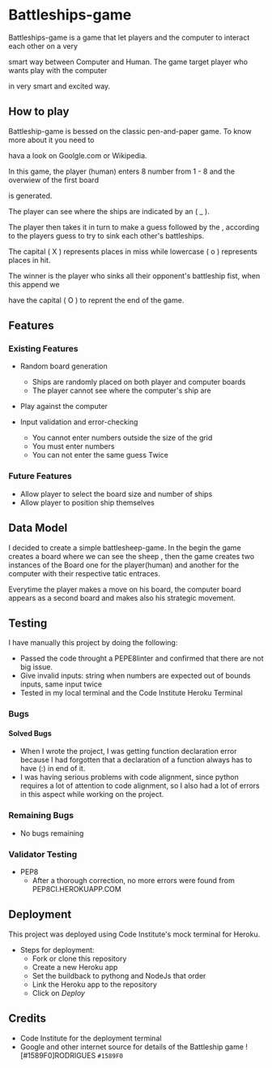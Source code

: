 # Battleships-game

Battleships-game is a game that let  players and the computer to interact each other on a very

smart way between Computer and Human. The game target player who wants  play with the computer
 
in very smart and excited way.


## How to play

Battleship-game is bessed on the classic pen-and-paper game. To know more about it you need to

hava a look on Goolgle.com or Wikipedia.

In this game, the player (human) enters 8 number from 1 - 8 and the overwiew of the first board

is generated.

The player can see where the ships are indicated by an ( _ ).

The player then takes it in turn to make a guess followed by the , according to the players guess to try to sink each other's battleships.

The capital ( X ) represents places in miss while lowercase ( o ) represents places in hit.

The winner is the player who sinks all their opponent's  battleship fist, when this append we
 
have the capital ( O ) to reprent the end of the game.


## Features


### Existing Features
  * Random board generation
    * Ships are randomly placed on both player and computer boards
    * The player cannot see where the computer's ship are 
     
  * Play against the computer 
  
  * Input validation and error-checking
    * You cannot enter numbers outside the size of the grid
    * You must enter numbers
    * You can not enter the same guess Twice

### Future Features

  * Allow player to select the board size and number of ships
  * Allow player to position ship themselves

## Data Model

I decided to create a simple battlesheep-game. In the begin  the game creates a board where we can see the sheep , then the game creates two instances of the Board one for the player(human) and another for the computer with  their respective tatic entraces.

Everytime the player makes a move on his board, the computer board appears as a second board and makes also his strategic movement.

## Testing
I have manually this project by doing the following:
 
  * Passed the code throught a PEPE8linter and confirmed that there are not big issue.
  * Give invalid inputs: string when numbers are expected out of bounds inputs, same input twice
  * Tested in my local terminal and the Code Institute Heroku Terminal

### Bugs

#### Solved Bugs
  * When I wrote the project, I was getting function declaration  error because I had forgotten 
  that a declaration of a function always has to have (:) in end of it.
  * I was having serious problems with code alignment, since python requires a lot of attention to code alignment, so I also had a lot of errors in this aspect while working on the project.
### Remaining Bugs
  * No bugs remaining

### Validator Testing
  * PEP8
    *  After a thorough correction, no more errors were found from PEP8CI.HEROKUAPP.COM

## Deployment

This project was deployed using Code Institute's mock terminal for Heroku.
  * Steps for deployment:
      *  Fork or clone this repository
      *  Create a new Heroku app
      *  Set the buildback to pythong and NodeJs that order
      *  Link the Heroku app to the repository
      *  Click on *Deploy*

## Credits
  * Code Institute for the deployment terminal
  * Google and other internet source for details of the Battleship game
![#1589F0]RODRIGUES `#1589F0`